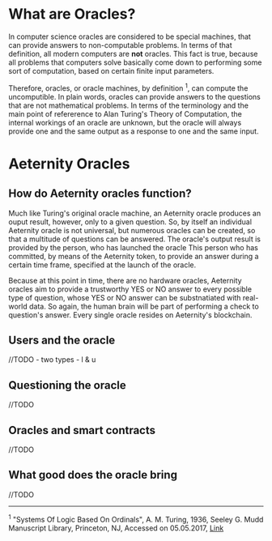 # What are Oracles?

In computer science oracles are considered to be special machines, that can provide answers to non-computable problems. In terms of that definition, all modern computers are **not** oracles. This fact is true, because all problems that computers solve basically come down to performing some sort of computation, based on certain finite input parameters. 

Therefore, oracles, or oracle machines, by definition <sup>1</sup>, can compute the uncomputible. In plain words, oracles can provide answers to the questions that are not mathematical problems. In terms of the terminology and the main point of refererence to Alan Turing's Theory of Computation, the internal workings of an oracle are unknown, but the oracle will always provide one and the same output as a response to one and the same input. 

# Aeternity Oracles

## How do Aeternity oracles function?
Much like Turing's original oracle machine, an Aeternity oracle produces an ouput result, however, only to a given question. So, by itself an individual Aeternity oracle is not universal, but numerous oracles can be created, so that a multitude of questions can be answered. The oracle's output result is provided by the person, who has launched the oracle This person who has committed, by means of the Aeternity token, to provide an answer during a certain time frame, specified at the launch of the oracle. 

Because at this point in time, there are no hardware oracles, Aeternity oracles aim to provide a trustworthy YES or NO answer to every possible type of question, whose YES or NO answer can be substnatiated with real-world data. So again, the human brain will be part of performing a check to question's answer. Every single oracle resides on Aeternity's blockchain.

## Users and the oracle
//TODO - two types - l & u

## Questioning the oracle 
//TODO

## Oracles and smart contracts
//TODO

## What good does the oracle bring
//TODO










***
<sup>1</sup> "Systems Of Logic Based On Ordinals", A. M. Turing, 1936, Seeley G. Mudd Manuscript Library,
Princeton, NJ, Accessed on 05.05.2017, [Link](http://www.dcc.fc.up.pt/~acm/turing-phd.pdf)




